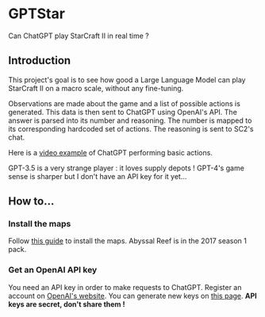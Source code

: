
# GPTStar

Can ChatGPT play StarCraft II in real time ?

## Introduction
This project's goal is to see how good a Large Language Model can play StarCraft II on a macro scale, without any fine-tuning.

Observations are made about the game and a list of possible actions is generated. This data is then sent to ChatGPT using OpenAI's API.  The answer is parsed into its number and reasoning. The number is mapped to its corresponding hardcoded set of actions.  The reasoning is sent to SC2's chat.

Here is a [video example](https://streamable.com/od2bpx) of ChatGPT performing basic actions.

GPT-3.5 is a very strange player : it loves supply depots ! GPT-4's game sense is sharper but I don't have an API key for it yet...


## How to...
### Install the maps
Follow [this guide](https://github.com/Blizzard/s2client-proto#downloads) to install the maps. Abyssal Reef is in the 2017 season 1 pack. 
### Get an OpenAI API key
You need an API key in order to make requests to ChatGPT.
Register an account on [OpenAI's website](https://platform.openai.com/). You can generate new keys on [this page](https://platform.openai.com/account/api-keys). **API keys are secret, don't share them !**